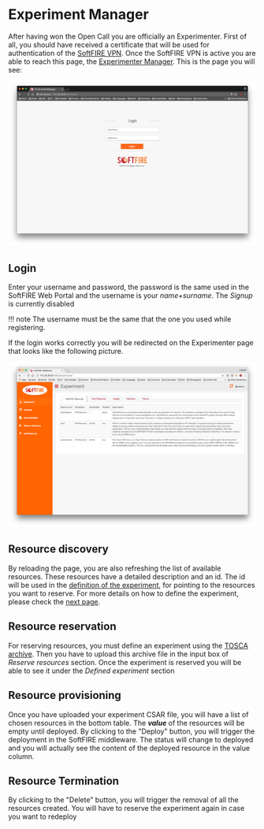 # Experiment Manager

After having won the Open Call you are officially an Experimenter. First of all, you should have received a certificate that will be used for authentication of the [SoftFIRE VPN][openvpnconfig]. Once the SoftFIRE VPN is active you are able to reach this page, the [Experimenter Manager][ex-man-link]. This is the page you will see:

![Experimenter Manager Login page][ex-man-login-page]

## Login

Enter your username and password, the password is the same used in the SoftFIRE Web Portal and the username is your _name+surname_. The _Signup_ is currently disabled

!!! note
    The username must be the same that the one you used while registering.

If the login works correctly you will be redirected on the Experimenter page that looks like the following picture.

![Experimenter Manager Experimenter page][ex-man-experimenter-page]

## Resource discovery

By reloading the page, you are also refreshing the list of available resources. These resources have a detailed description and an id. The id will be used in the [definition of the experiment](experiment-definition.md), for pointing to the resources you want to reserve. For more details on how to define the experiment, please check the [next page](experiment-definition.md).

## Resource reservation

For reserving resources, you must define an experiment using the [TOSCA archive][tosca-csar]. Then you have to upload this archive file in the input box of _Reserve resources_ section. Once the experiment is reserved you will be able to see it under the _Defined experiment_ section

## Resource provisioning

Once you have uploaded your experiment CSAR file, you will have a list of chosen resources in the bottom table. The _**value**_ of the resources will be empty until deployed. By clicking to the "Deploy" button, you will trigger the deployment in the SoftFIRE middleware. The status will change to deployed and you will actually see the content of the deployed resource in the value column.

## Resource Termination

By clicking to the "Delete" button, you will trigger the removal of all the resources created. You will have to reserve the experiment again in case you want to redeploy
<!--
References
-->

[tosca-csar]:http://docs.oasis-open.org/tosca/TOSCA-Simple-Profile-YAML/v1.0/csd03/TOSCA-Simple-Profile-YAML-v1.0-csd03.html#_Toc419746172
[openvpnconfig]:openvpnconfig.md
[ex-man-link]:http://experiment.vpn.softfire.eu:5080/login
[ex-man-login-page]:img/em-login.png
[ex-man-experimenter-page]:img/em-experimenter.png

<!---
 Script for open external links in a new tab
-->

<script type="text/javascript" charset="utf-8">
      // Creating custom :external selector
      $.expr[':'].external = function(obj){
          return !obj.href.match(/^mailto\:/)
                  && (obj.hostname != location.hostname);
      };
      $(function(){
        $('a:external').addClass('external');
        $(".external").attr('target','_blank');
      })
</script>
